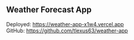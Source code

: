 ## Weather Forecast App

Deployed: https://weather-app-x1w4.vercel.app  
GitHub: https://github.com/tlexus63/weather-app
